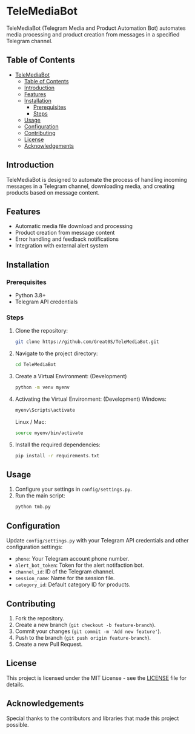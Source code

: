 # TeleMediaBot

TeleMediaBot (Telegram Media and Product Automation Bot) automates media processing and product creation from messages in a specified Telegram channel.

## Table of Contents

- [TeleMediaBot](#telemediabot)
  - [Table of Contents](#table-of-contents)
  - [Introduction](#introduction)
  - [Features](#features)
  - [Installation](#installation)
    - [Prerequisites](#prerequisites)
    - [Steps](#steps)
  - [Usage](#usage)
  - [Configuration](#configuration)
  - [Contributing](#contributing)
  - [License](#license)
  - [Acknowledgements](#acknowledgements)

## Introduction

TeleMediaBot is designed to automate the process of handling incoming messages in a Telegram channel, downloading media, and creating products based on message content.

## Features

- Automatic media file download and processing
- Product creation from message content
- Error handling and feedback notifications
- Integration with external alert system

## Installation

### Prerequisites

- Python 3.8+
- Telegram API credentials

### Steps

1. Clone the repository:
    ```sh
    git clone https://github.com/Great0S/TeleMediaBot.git
    ```
2. Navigate to the project directory:
    ```sh
    cd TeleMediaBot
    ```
3. Create a Virtual Environment: (Development)
   ```sh
   python -m venv myenv
   ```
4. Activating the Virtual Environment: (Development)
   Windows:
   ```sh
   myenv\Scripts\activate
   ```
   Linux / Mac:
   ```sh
   source myenv/bin/activate
   ```
5. Install the required dependencies:
    ```sh
    pip install -r requirements.txt
    ```

## Usage

1. Configure your settings in `config/settings.py`.
2. Run the main script:
    ```sh
    python tmb.py
    ```

## Configuration

Update `config/settings.py` with your Telegram API credentials and other configuration settings:
- `phone`: Your Telegram account phone number.
- `alert_bot_token`: Token for the alert notifaction bot.
- `channel_id`: ID of the Telegram channel.
- `session_name`: Name for the session file.
- `category_id`: Default category ID for products.

## Contributing

1. Fork the repository.
2. Create a new branch (`git checkout -b feature-branch`).
3. Commit your changes (`git commit -m 'Add new feature'`).
4. Push to the branch (`git push origin feature-branch`).
5. Create a new Pull Request.

## License

This project is licensed under the MIT License - see the [LICENSE](LICENSE) file for details.

## Acknowledgements

Special thanks to the contributors and libraries that made this project possible.
